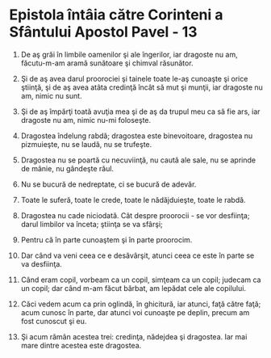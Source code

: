 # Epistola &#238;nt&#226;ia c&#259;tre Corinteni a Sf&#226;ntului Apostol Pavel - 13

1. De aş grăi în limbile oamenilor şi ale îngerilor, iar dragoste nu am, făcutu-m-am aramă sunătoare şi chimval răsunător. 

2. Şi de aş avea darul proorociei şi tainele toate le-aş cunoaşte şi orice ştiinţă, şi de aş avea atâta credinţă încât să mut şi munţii, iar dragoste nu am, nimic nu sunt. 

3. Şi de aş împărţi toată avuţia mea şi de aş da trupul meu ca să fie ars, iar dragoste nu am, nimic nu-mi foloseşte. 

4. Dragostea îndelung rabdă; dragostea este binevoitoare, dragostea nu pizmuieşte, nu se laudă, nu se trufeşte. 

5. Dragostea nu se poartă cu necuviinţă, nu caută ale sale, nu se aprinde de mânie, nu gândeşte răul. 

6. Nu se bucură de nedreptate, ci se bucură de adevăr. 

7. Toate le suferă, toate le crede, toate le nădăjduieşte, toate le rabdă. 

8. Dragostea nu cade niciodată. Cât despre proorocii - se vor desfiinţa; darul limbilor va înceta; ştiinţa se va sfârşi; 

9. Pentru că în parte cunoaştem şi în parte proorocim. 

10. Dar când va veni ceea ce e desăvârşit, atunci ceea ce este în parte se va desfiinţa. 

11. Când eram copil, vorbeam ca un copil, simţeam ca un copil; judecam ca un copil; dar când m-am făcut bărbat, am lepădat cele ale copilului. 

12. Căci vedem acum ca prin oglindă, în ghicitură, iar atunci, faţă către faţă; acum cunosc în parte, dar atunci voi cunoaşte pe deplin, precum am fost cunoscut şi eu. 

13. Şi acum rămân acestea trei: credinţa, nădejdea şi dragostea. Iar mai mare dintre acestea este dragostea. 

